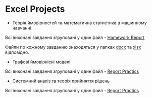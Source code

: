 # Excel Projects

- Теорія ймовiрностей та математична статистика в машинному навчанні

Всі виконані завдання згруповані у один файл -  [Homework Report](Probability_theory_and_mathematical_statistics/Probability_theory_in_machine_learning/practics/Report_Poroskun_PM-81.pdf)

Файли по кожному завданню знаходяться у папках [docx](Probability_theory_and_mathematical_statistics/Probability_theory_in_machine_learning/practics/docx) та [xlsx](Probability_theory_and_mathematical_statistics/Probability_theory_in_machine_learning/practics/xlsx) відповідно.


- Графовi ймовiрнiснi моделi

Всі виконані завдання згруповані у один файл -  [Report Practics](Graph-based_probabilistic_models/PRACT/Practics_Poroskun_GBPM.pdf)


- Системний аналiз та теорiя прийняття рiшень

Всі виконані завдання згруповані у один файл -  [Report Practics](System_analysis_and_decision_theory/Practics/Practics_System_analysis.pdf)
